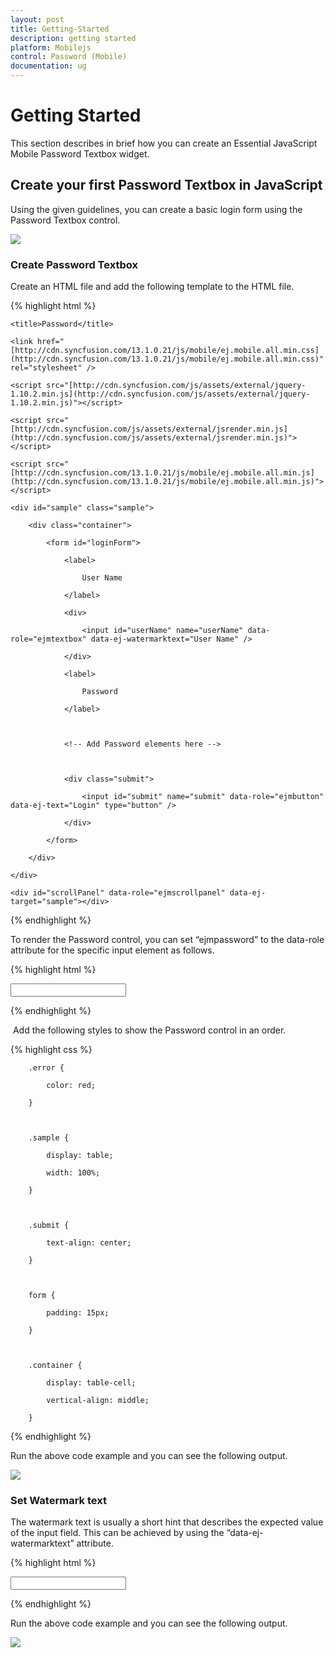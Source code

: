 ```yaml
---
layout: post
title: Getting-Started
description: getting started
platform: Mobilejs
control: Password (Mobile)
documentation: ug
---
```


# Getting Started

This section describes in brief how you can create an Essential JavaScript Mobile Password Textbox widget.

## Create your first Password Textbox in JavaScript

Using the given guidelines, you can create a basic login form using the Password Textbox control.

![](Getting-Started_images/Getting-Started_img1.png)


### Create Password Textbox

Create an HTML file and add the following template to the HTML file.

{% highlight html %}

<!DOCTYPE html>

<html>

<head>

    <title>Password</title>

<meta name="viewport" content="width=device-width, initial-scale=1.0,maximum-scale=1.0, user-scalable=no" />

    <link href="[http://cdn.syncfusion.com/13.1.0.21/js/mobile/ej.mobile.all.min.css](http://cdn.syncfusion.com/13.1.0.21/js/mobile/ej.mobile.all.min.css)" rel="stylesheet" />

    <script src="[http://cdn.syncfusion.com/js/assets/external/jquery-1.10.2.min.js](http://cdn.syncfusion.com/js/assets/external/jquery-1.10.2.min.js)"></script>

    <script src="[http://cdn.syncfusion.com/js/assets/external/jsrender.min.js](http://cdn.syncfusion.com/js/assets/external/jsrender.min.js)"></script>

    <script src="[http://cdn.syncfusion.com/13.1.0.21/js/mobile/ej.mobile.all.min.js](http://cdn.syncfusion.com/13.1.0.21/js/mobile/ej.mobile.all.min.js)"></script>

</head>

<body>



<div id="header" data-role="ejmheader" data-ej-position="normal" data-ej-title="Login"></div>

    <div id="sample" class="sample">

        <div class="container">

            <form id="loginForm">

                <label>

                    User Name

                </label>

                <div>

                    <input id="userName" name="userName" data-role="ejmtextbox" data-ej-watermarktext="User Name" />                    

                </div>

                <label>

                    Password

                </label>



                <!-- Add Password elements here -->



                <div class="submit">

                    <input id="submit" name="submit" data-role="ejmbutton" data-ej-text="Login" type="button" />

                </div>

            </form>

        </div>

    </div>

    <div id="scrollPanel" data-role="ejmscrollpanel" data-ej-target="sample"></div>



</body>
</html>



{% endhighlight %}

To render the Password control, you can set “ejmpassword” to the data-role attribute for the specific input element as follows.                                   

{% highlight html %}

<!-- Password elements -->

<div>

<input name="password" id="password" data-role="ejmpassword" />

</div>


{% endhighlight %}

 Add the following styles to show the Password control in an order.

{% highlight css %}

        .error {

            color: red;

        }



        .sample {

            display: table;

            width: 100%;

        }



        .submit {

            text-align: center;

        }



        form {

            padding: 15px;

        }



        .container {

            display: table-cell;

            vertical-align: middle;

        }



{% endhighlight %}

Run the above code example and you can see the following output.

![](Getting-Started_images/Getting-Started_img2.png)



### Set Watermark text

The watermark text is usually a short hint that describes the expected value of the input field. This can be achieved by using the “data-ej-watermarktext” attribute.

{% highlight html %}


<input name="password" id="password" data-role="ejmpassword" data-ej-watermarktext="Password" />




{% endhighlight %}

Run the above code example and you can see the following output.

![](Getting-Started_images/Getting-Started_img3.png)



